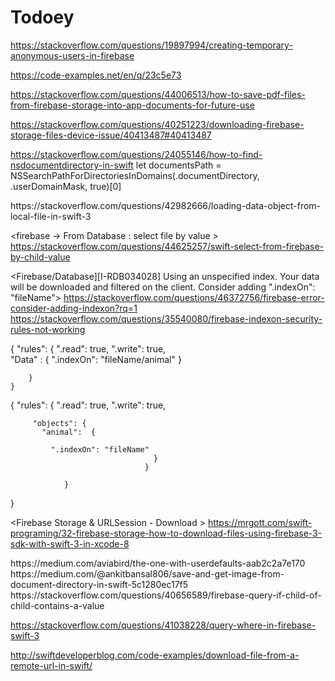 # Todoey



<Firebase Anonymous Authentication application>
  
  
https://stackoverflow.com/questions/19897994/creating-temporary-anonymous-users-in-firebase
  
  

https://code-examples.net/en/q/23c5e73


https://stackoverflow.com/questions/44006513/how-to-save-pdf-files-from-firebase-storage-into-app-documents-for-future-use

https://stackoverflow.com/questions/40251223/downloading-firebase-storage-files-device-issue/40413487#40413487



https://stackoverflow.com/questions/24055146/how-to-find-nsdocumentdirectory-in-swift
let documentsPath = NSSearchPathForDirectoriesInDomains(.documentDirectory, .userDomainMask, true)[0]


<Load local file>
https://stackoverflow.com/questions/42982666/loading-data-object-from-local-file-in-swift-3


<firebase -> From Database : select file by value >
https://stackoverflow.com/questions/44625257/swift-select-from-firebase-by-child-value
  
 <Firebase/Database][I-RDB034028] Using an unspecified index. Your data will be downloaded and filtered on the client. Consider adding ".indexOn": "fileName">
 https://stackoverflow.com/questions/46372756/firebase-error-consider-adding-indexon?rq=1
https://stackoverflow.com/questions/35540080/firebase-indexon-security-rules-not-working

 {
    "rules": {
         ".read": true,
         ".write": true,    
         "Data" : {
             ".indexOn": "fileName/animal"
         }

        }
    }
   
    
    
 {
    "rules": {
         ".read": true,
         ".write": true,    
           
         "objects": {
           "animal":  {

             ".indexOn": "fileName"
           						   	}		
         					 	  }
         						
        		}
}

<Firebase Storage & URLSession - Download >
https://mrgott.com/swift-programing/32-firebase-storage-how-to-download-files-using-firebase-3-sdk-with-swift-3-in-xcode-8

<Save data Permanantly>
https://medium.com/aviabird/the-one-with-userdefaults-aab2c2a7e170
  
<Save file >
https://medium.com/@ankitbansal806/save-and-get-image-from-document-directory-in-swift-5c1280ec17f5
  
 <Firebase Query>
  https://stackoverflow.com/questions/40656589/firebase-query-if-child-of-child-contains-a-value
  
https://stackoverflow.com/questions/41038228/query-where-in-firebase-swift-3


http://swiftdeveloperblog.com/code-examples/download-file-from-a-remote-url-in-swift/
